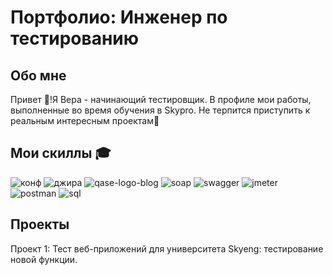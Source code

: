 # Портфолио: Инженер по тестированию 
## Обо мне
Привет 👋!Я Вера - начинающий тестировщик. В профиле мои работы, выполненные во время обучения в Skypro. Не терпится приступить к реальным интересным проектам🚀
<br>

## Мои скиллы 🎓
![конф](https://user-images.githubusercontent.com/132752674/236671217-30d7d2bd-9b52-4629-826e-9af9b9f6fc1f.png) ![джира](https://user-images.githubusercontent.com/132752674/236671637-b6356002-50f7-43d8-8640-2ba669521af3.png)     ![qase-logo-blog](https://user-images.githubusercontent.com/132752674/236671603-f8d8f578-4668-43bb-b036-187136d21355.png)   ![soap](https://user-images.githubusercontent.com/132752674/236671957-c8cde42a-a0ac-4ba7-87b8-0c4c3283dee8.png)  ![swagger](https://user-images.githubusercontent.com/132752674/236671962-031f0fc6-3c42-4064-ba20-bdd940ff2cd1.jpg) ![jmeter](https://user-images.githubusercontent.com/132752674/236671972-870ac087-63fe-445c-b5a6-aef2b86c37e8.png)  ![postman](https://user-images.githubusercontent.com/132752674/236671978-1170070b-f28d-4a00-b147-042b52a5b682.png) ![sql](https://user-images.githubusercontent.com/132752674/236671986-cb0c18a2-2859-49db-8ee6-0cc416b3b55d.png)


## Проекты
<p> Проект 1: Тест веб-приложений для университета Skyeng: тестирование новой функции. 


  

